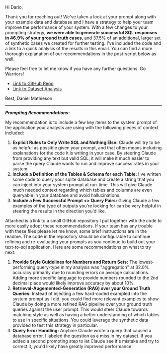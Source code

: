 Hi Dario,

Thank you for reaching out! We've taken a look at your prompt along with your example data and database and I have a strategy to help your team improve the performance of your system. With a few changes to your prompting strategy, **we were able to generate successful SQL responses in 46.9% of your ground truth cases**, and 37.5% of an additional, larger set of synthetic cases we created for further testing. I've included the code and a link to a quick analysis of the results in this email. You can find a more thorough explanation of our recommendations in the post-script below as well.

Please feel free to let me know if you have any further questions. Go Warriors!

- [Link to GitHub Repo](https://github.com/dm4th/nba-stats-sql-edits/tree/main)
- [Link to Dataset Analysis](https://docs.google.com/spreadsheets/d/1QqkQboqnzTHiAZrysTd1a_n83Kf4ZzuBfvw1jOHAUaI/edit?usp=sharing)

Best,
Daniel Mathieson

-------------

**_Prompting Recommendations:_**

My recommendation is to include a few key items to the system prompt of the application your analysts are using with the following pieces of context included:
1. **Explicit Rules to Only Write SQL and Nothing Else:** Claude will try to be as helpful as possible given your prompt, and that often means including explanations for the code it is writing in your case. By steering Claude from providing any text but valid SQL, it will make it much easier to parse the query Claude wants to run and improve success rates in your system.
2. **Include a Definition of the Tables & Schema for each Table:** I've written some code to query your sqlite database and create a string that you can inject into your system prompt at run-time. This will give Claude much needed context regarding which tables and columns are even queryable in your database and avoid hallucinations.
3. **Include a Few Successful Prompt <> Query Pairs:** Giving Claude a few examples of the type of outputs you're looking for can be very helpful in steering the results in the direction you'd like. 

Attached is a link to a small GitHub repository I put together with the code to more easily adopt these recommendations. If your team has any trouble with these files please let me know, some brief instructions are in the readme. The code in the repository should be configurable to continue refining and re-evaluating your prompts as you continue to build out your text-to-sql application. Here are some recommendations on what to try next:
1. **Provide Style Guidelines for Numbers and Return Sets:** The lowest-performing query-type in my analysis was "aggregation" at 32.0% accuracy primarily due to rounding errors on average calculations. Adding more specific language to provide numbers rounded to the 2nd decimal place would likely improve accuracy by about 10%.
2. **Retrieval-Augemented-Generation (RAG) over your Ground Truth Queries:** Instead of injecting a few hard-coded exampled into the system prompt as I did, you could find more relevant examples to show Claude by doing a more refined RAG pipeline over your ground truth queries against the user prompt. This would steer Claude towards matching style as well as having a better understanding of which tables to use in specific situations. You could leverage the synthetic data provided to test this strategy in particular.
3. **Query Error Handling:** Anytime Claude wrote a query that caused a database error, I labeled the question as a miss in my dataset. If you added a second prompting step to let Claude see it's mistake and try to correct it, you'd likely have greatly improved performance.
